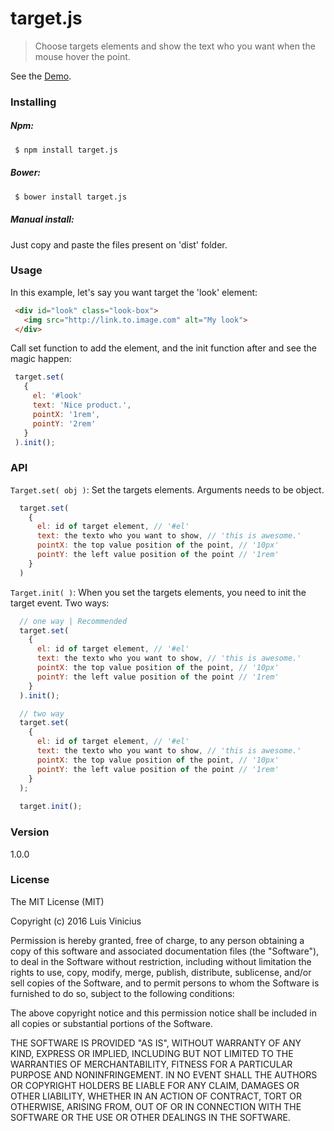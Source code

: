 # target.js
> Choose targets elements and show the text who you want when the mouse hover the point.

See the <a href="http://luisvinicius167.github.io/target.js/">Demo</a>.

### Installing

##### Npm:
```sh
 $ npm install target.js
```

##### Bower:
```sh
 $ bower install target.js
```

##### Manual install:
Just copy and paste the files present on 'dist' folder.

### Usage
In this example, let's say you want target the 'look' element:

```html
 <div id="look" class="look-box">
   <img src="http://link.to.image.com" alt="My look">
 </div>
 ```
 
 Call set function to add the element, and the init function after and see the magic happen:
 
 ```javascript
  target.set( 
    {
      el: '#look'
      text: 'Nice product.',
      pointX: '1rem', 
      pointY: '2rem'
    } 
  ).init();
 ```
 
### API
``` Target.set( obj ) ```: Set the targets elements. Arguments needs to be object.

```javascript
  target.set( 
    {
      el: id of target element, // '#el'
      text: the texto who you want to show, // 'this is awesome.'
      pointX: the top value position of the point, // '10px'
      pointY: the left value position of the point // '1rem'
    } 
  )
```

``` Target.init( ) ```: When you set the targets elements, you need to init the target event. Two ways:
```javascript
  // one way | Recommended
  target.set( 
    {
      el: id of target element, // '#el'
      text: the texto who you want to show, // 'this is awesome.'
      pointX: the top value position of the point, // '10px'
      pointY: the left value position of the point // '1rem'
    } 
  ).init();

  // two way
  target.set( 
    {
      el: id of target element, // '#el'
      text: the texto who you want to show, // 'this is awesome.'
      pointX: the top value position of the point, // '10px'
      pointY: the left value position of the point // '1rem'
    } 
  );
  
  target.init();
```

### Version
1.0.0

### License
The MIT License (MIT)

Copyright (c) 2016 Luis Vinicius

Permission is hereby granted, free of charge, to any person obtaining a copy
of this software and associated documentation files (the "Software"), to deal
in the Software without restriction, including without limitation the rights
to use, copy, modify, merge, publish, distribute, sublicense, and/or sell
copies of the Software, and to permit persons to whom the Software is
furnished to do so, subject to the following conditions:

The above copyright notice and this permission notice shall be included in all
copies or substantial portions of the Software.

THE SOFTWARE IS PROVIDED "AS IS", WITHOUT WARRANTY OF ANY KIND, EXPRESS OR
IMPLIED, INCLUDING BUT NOT LIMITED TO THE WARRANTIES OF MERCHANTABILITY,
FITNESS FOR A PARTICULAR PURPOSE AND NONINFRINGEMENT. IN NO EVENT SHALL THE
AUTHORS OR COPYRIGHT HOLDERS BE LIABLE FOR ANY CLAIM, DAMAGES OR OTHER
LIABILITY, WHETHER IN AN ACTION OF CONTRACT, TORT OR OTHERWISE, ARISING FROM,
OUT OF OR IN CONNECTION WITH THE SOFTWARE OR THE USE OR OTHER DEALINGS IN THE
SOFTWARE.



